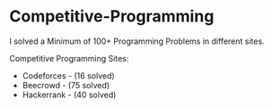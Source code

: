 # Competitive-Programming

I solved a Minimum of 100+ Programming Problems in different sites.

Competitive Programming Sites:

   * Codeforces   - (16 solved)
   * Beecrowd     - (75 solved)
   * Hackerrank   - (40 solved)
 
